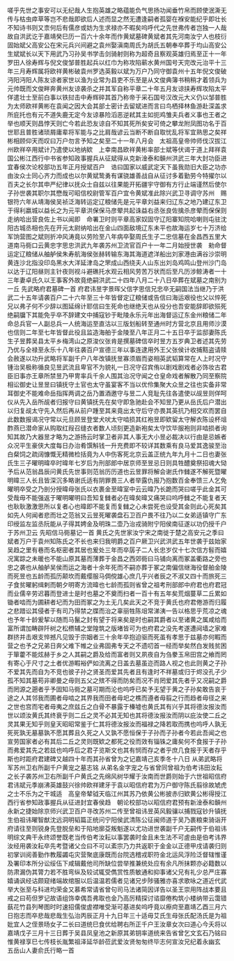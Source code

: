 <!-- { "loadSidebar": true } -->
嗟乎先世之事安可以无纪哉人生抱英雄之略蕴能负气思扬功闻垂竹帛而顾使泯澌无传与枯虫瘁草等岂不悲哉即欲后人述而显之然无遭逢嗣者孤婴在褓安能纪乎即壮长不知诗书则又柰何后有儒彦或妨为生求禄亦不暇矣呜呼代之先世弗传者岂独一人哉故自洪武讫于嘉靖癸巳历一百六十余年而作黄斌墓碑黄斌者其先河南汝宁人也枝衍固始斌父高安公在宋元兵兴间避之袁州娶滇南周氏为胡氏五朝奉卒葬于均山高安公生斌斌长以天下用武乃习孙吴书学击剑骑射则称为超奇且察观英雄归焉至正十一年罗田人徐寿辉与倪文俊邹普胜起兵以红巾为称攻陷蕲水黄州国号天完改元治平十三年三月寿辉属将欧祥黄彬破袁州罗选英毅以斌为万户乃同守御袁州十五年倪文俊破沔阳沔阳人陈友谅者家世以渔为业常为县吏不乐至是从文俊典簿书稍稍才着领兵为元帅既而文俊畔奔黄州友谅袭杀之并其军自称平章二十年五月友谅挟寿辉攻陷太平佯遣壮士至前白事以铁挝击中寿辉碎其首乃称帝于采石国号汉改元大义仍以邹普胜为太师欧祥黄彬在袁闻之因大会其部士密计去留斌进而言曰鸟栖择林鱼游赴深盖求所庇托也有元不道失鹿无定今友谅暴险滔恶逆弒其主如扼鸡雏夫兵者义事也王者之举也顺天则昌悖天则亡今若此恐友谅自不知其死所矣安可倚之攀龙附凤图功名于百世耶且普胜诸琐屑庸辈将军能与之比肩哉谚云当断不断自取忧乱将军宜熟思之矣祥彬相顾仰天而叹曰万户勿言予知之矣至二十一年八月会　太祖高皇帝帅师伐汉拔江州欧祥卒用斌计乃遣使以地纳欵　上幸南昌欧祥黄彬率部士斌等伏谒于道上拜祥袁国公彬江西行中书省参知政事握兵从征斌得从克新淦泰和贑州洪武三年大封功臣进宜春侯次论校部功五年正月授斌百户　诰曰国家以威武定天下虽我勋旧大臣之功亦由汝众士同心齐力而成也以尔黄斌鸷勇有谋骁雄善战自从征讨多着勤劳今特擢尔以百夫之长尔其申严纪律以抚众士自兹以往果能开拓疆宇守御有方行止端谨然后使尔子孙世袭其职尔其懋哉可昭信校尉管军百户宜令黄斌准此除兴武卫寻调守苏州　赐银符六年从靖海侯吴祯泛海转运定辽粮储先是元平章刘益来归辽东之地乃建辽东卫于得利嬴城以益长之为元平章洪保保马彦翚共起诛益右丞张良佐擒杀彦翚而保保则走纳哈出营良佐上书以闻即　命署卫时则平章高家奴固守辽阳寨知院哈喇则屯驻沈阳古城丞相也先在开元太尉纳哈出在金山四面敌境辽东未平也故海运岁七十万济给军饷营图之斌则折冲风涛竟以劳险至八年病卒娶周氏生子二忠信墓在金昌西五里大道南马衕口云黄忠字思忠洪武九年袭苏州卫流官百户十一年二月始授世袭　勑命督运定辽粮储从舳舻侯朱寿航海侯张赫转输东海其海道遮洋船出刘家港由满谷沙崇明黄连沙北指没印岛黑水大洋延津岛之罘成山西绕夫人山东出刘岛鸡鸣山登州沙门岛以达于辽阳昼则主针夜则视斗避礁托水观云相风劳苦万状而后至凡历涉鲸涛者一十三年妻卓氏久以王事客外故竟绝嗣洪武二十四年八月二十八日卒葬在斌墓之南别为一丘
先武略府君墓碑一首
府君讳昱字景晖父信字思信兄忠卒无嗣国法当继乃于洪武二十五年请袭百户二十六年至三十年皆督定辽粮储或告信曰海运艰役也父以悴死兄以弗子何不少辞以图延绵计耶信曰生死命也继绝天也从役分也吾安能辞即欲殒死绝嗣牖下其能免乎卒不辞建文中捕寇钞于毗陵永乐元年出海督运辽东金州粮储二年　命总兵官一人副总兵一人统海运至直沽以三版划船转至通州时方营北京且用师沙漠也信则二年至七年皆督此役且监造海舶于金陵至八年正月二十五日卒于监邸妻陈氏生子昱葬吴县太平乡梅湾山之原浚仪张肯是撰墓碑信卒时昱方五岁典卫者述其先劳乃优与全禄至永乐十八年往袭百户宣德三年以事连逮用外王父张侯计收捕黠盗请赎会赦遂以功升武略将军副千户八年改镇抚昱寡须眉而姿相英武韬算常在人上时况守锺治吴极称循良见昱武流且卑官不为貌礼一日况守召宾侑以剧戏剧戏者必饰妆古君臣旧事亦王章所禁昱乃甲冑率兵千余人围其治况守闻之仓皇命戏者解散乃同至察院相讼御史让昱昱曰镇抚守土官也太守虽宴客不当以优伶集聚大众昱之往也实备非常耳御史不能难命岳指挥两调之岳乃置酒邀守与昱二人竞耻先往各遣使以觇昱则佯呵仪从先入岳所觇者归报守曰黄镇抚先在矣守即急驰赴会不知昱乃更从岳氏后户潜出以归复觇太守先入然后再从前户踵至其来竟出太守后守亦畏其英抗乃相交欢而罢自此数数报谒况守常以元旦顾昱登堂犬吠太守啮损其红袍昱即欵留太守解衣陈设杯俎酢燕已潜命家从购取红叚召缝衣者数人顷刻更造新袍矣太守饮毕服袍则非啮损者询知其故乃大器昱才略为之游扬云时掌卫者非其人事无大小昱必裁决以行由是忌嫉者众况平生豪侠大度每日办治肴馔斛钱一升充费即不较详其数乘有良马爱其逸骏至治白粲饲之疏阔慷慨无精微检括竟为人中伤客死北京云盖正统九年九月十二日也妻张氏生三子曜明暐卒时暐年七岁后为刑部郎中居京师至昱忌日则具牲醴奠祭招魂大恸予后从范翁昌辰问黄氏先世事则范翁历历道也云昱罪将解会谢氏作雠遂不解死暨曜明暐三人长且皆深沉多略谢氏适有阴罪畏三人者举露仇报乃抱数百金奉馈三人乞免曜明卒受之乃剖分授暐母张氏以衣裹金至暐室中云云暐乃长跪而哭曰嗟乎此金其可受哉毋不能强返于曜明曜明曰吾知复雠者必在暐矣暐又痛哭曰呜呼雠之不能复者天也耿耿激激思所以复者心也暐即不能复而复雠之心未尝死也设受其金则此心死矣其如先人何闻者悲而壮之范翁又云昱死曜袭盘石卫百户畏不往乃以二女弟适镇守广东印绶监左监丞阮能从子得其娉金及明珠二壶乃治戎骑附宁阳侯南征遂以功仍授千户于苏州卫云
先昭信马衕墓记一首
黄氏之先世家汝宁宋之南徙于楚之高安元之季曰斌者万户于袁州知陈氏之不长也来归我明爵之百户厥卫兴武洪武五年世袭于兹始家吴趋之里有巷而名枢密者其居也爰处三年而卒孱子二人长忠岁仅十七次信方髫而嬉况寓踪之未暖也不能山原其墓而薄葬于金昌之西郊衕曰马铺向离而冢盖衢路之旁也忠之袭也从舳舻吴侯而运之海者十余年死而不嗣亦葬于冢之南偏信继海役督舶金陵而死昱也五龄而孤历颠坎而戴缨服马倜傥雄心庶几乎兴者辰之不淑又四十而旅死三子食贫曜躬缉剌而朝夕明寄方流暐也七龄而孤则省曾之祖考刑部郎中府君也府君冠而业儒辛劳迟暮而登进士是时也墓之不奠而扫者一百十有五年矣荒烟蔓草二丘累如锄者啮而为圃耕者圮而为田而冢之为土无几矣此天之不竞于黄氏也府君倦游而归履之悲踖讼其侵者于有司乃得禁之牒而治之辜丽牲陈俎常涕洟一告以格思乎荒凉之魂也予年十龄爰挈以随而马鬣之封有望于将来矣是时也嗣其爵者以至诸黄之属咸给而富所谓加畴辟阡树之松槚辅之堂隍筑之版堵皆可为也府君之没先考遂遭阋墙之家难群挤并击艰支悴撼凡见毁于宗姻者三十余年卒抱迫驱而死虽有孝思于兹墓亦何睱而营之也予之兄弟日奔父难下帷之业弗固弗专天之不遗叨首一经而举矣然白发贱贫困于箪藿不能炫赫于乡之人其嗣之爵及给而富者则又夙夜自为刍豢玉帛田宫之飨而罔有寄心于尺寸之土者优游睱裕俨如流离之日盖去墓虽迩而路人视之也此则黄之子孙不爱其先而自为不竞也彼子孙之贤圣而爱其先者且有逢时不祥墓或归于烬没孔子少孤不知其墓苟非卿曼之毋则五父之殡不得而防矣而况不肖罔爱其先者乎又况嗣之爵而罔源之遡者乎予固知马衕之墓可期而沦也呜呼已矣予无望于黄之子孙矣敢告哀于途之人其邻我而圃者母啮之其界我而田者毋圯之樵而遵者毋翦之行而趋者毋径之来之世也宫而宅者毋夷之庶兹丘之白骨不暴露于榛墟也黄氏其有兴乎其将德汝报汝而世以颂汝黄氏其终衰乎则二丘之灵不必其无知也其将德汝报汝而阴以庇汝使二丘之灵其果无知乎则皇天昭昭常鉴于仁其将德汝报汝而福禄之降若取而携也呜呼人孰无死死孰无墓墓孰不愿其葬且久死之人又孰不愿恒保于子孙而子孙者今若此吾闻之也宣劳国家者必有其后二丘之灵则既欵之都死之役而效有锱铢之庸矣何不食报于子孙而弗爱其先之若兹也呜呼后之君子览斯文也其有悯而存之者乎庶几食报于天者存乎斯也时距府君建碑又越四十年而其孙省曾为之记嘉靖己亥季冬十八日
从弟武略将军苏州卫右所副千户黄宠之墓志铭
从弟名金字宠之与省曾同曾祖为伯考讳田汝耘之长子袭苏州卫右所副千户黄氏之先绵风树华耀于汝南而世爵则始于六世祖昭信府君讳斌元季崩沸英雄鼓兴徐帅欧祥建牙于袁以昭信府君为万户御守陈氏翦徐故虓虎之士不乐为之干城适　高皇帝辇钺天临江州其苏乃依黄公彬披赤归欵黄公彬得授江西行省参知政事握兵从征进封宜春侯趋　朝论校部功以昭信府君预有新淦泰和贑州永新之捷始除京师兴武卫百户寻改苏州二传至曾祖讳昱英风毅骧以捕戮寇钞升镇抚生伯祖讳曜智猷沈远洞明韬篇正统问宁阳侯武清陈公征闽师道于吴乃裹粮束骑诣开府请往至则锐身先登脱垒和于陷地廓芟叛魁遂以尤功进世袭副千户无嗣传于伯祖讳明综文典干永终颂誉既老当传伯考汝耘以事罢袭时金且未生法不可虗由是伯考讳界汝经用袭汝耘卒先考暨诸父佥曰不可以紊宗乃力共返职于金金以正德甲戌请袭归则初掌训阅善勤作教履蠲屯灾营聚底康既而台院选稽戎职符金北运风浮险泛督辖惟谨及署印本所分讼绥伍下咸辑戴他司所缺位尝举推兼统处应有余凡所抺颗亦必籍数以防肃漏伪其膂力若不胜弯纵及较试辄受儁赏性质敏通和抑事诸父兄有礼少总严庄寡嬉诵讽经诂颇窥绪端故绾服以后温温若儒者见诸兄步陟骚雅亦喜求歌咏之道近代武举大张至与科进均荣金又慕希常请省曾句司马法诸简因详告以圣王崇用阵战本要且戒之曰苟但罗记故语组饰幸偶吾弗取也金乃高厉精探讨谘靡倦构筑小楼纳带云霭错蓺花竹县列琴图时时速招儒俊虗襟唯受渐可基进矣呜呼竟以瘵疴至嘉靖乙酉三月六日抱志而卒悲哉悲哉生弘治丙辰正月十九日年三十适毋艾氏生母张氏配汤氏是为祖妣宜人之侄景旸女子二长曰道统巳食优给聘右所正千户王汝章女次曰道心今夭将以嘉靖戊子三月十三日葬于吴县凤皇池之新原其弟钥率道统来告省曾乞文玄石乃铭曰惟黄禄享巳七传枝长胤繁祖泽延华龄莅武爱汝贤匆匆终毕志何宣汝兄纪着永幽玄
五岳山人妻俞氏行略一首
